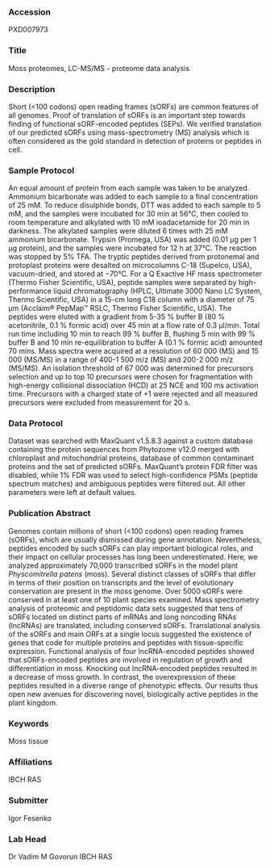 ### Accession
PXD007973

### Title
Moss proteomes, LC-MS/MS - proteome data analysis 

### Description
Short (<100 codons) open reading frames (sORFs) are  common features of all genomes. Proof of translation of sORFs is an important step towards finding of functional sORF-encoded peptides (SEPs). We verified translation of our predicted sORFs using mass-spectrometry (MS) analysis which is often considered as the gold standard in detection of proteins or peptides in cell.

### Sample Protocol
An equal amount of protein from each sample was taken to be analyzed. Ammonium bicarbonate was added to each sample to a final concentration of 25 mM. To reduce disulphide bonds, DTT was added to each sample to 5 mM, and the samples were incubated for 30 min at 56°C, then cooled to room temperature and alkylated with 10 mM ioadacetamide for 20 min in darkness. The alkylated samples were diluted 6 times with 25 mM ammonium bicarbonate. Trypsin (Promega, USA) was added (0.01 μg per 1 μg protein), and the samples were incubated for 12 h at 37°C. The reaction was stopped by 5% TFA. The tryptic peptides derived from protonemal and protoplast proteins were desalted on microcolumns C-18 (Supelco, USA), vacuum-dried, and stored at −70°C. For a Q Exactive HF mass spectrometer (Thermo Fisher Scientific, USA), peptide samples were separated by high-performance liquid chromatography (HPLC, Ultimate 3000 Nano LC System, Thermo Scientific, USA) in a 15-cm long C18 column with a diameter of 75 μm (Acclaim® PepMap™ RSLC, Thermo Fisher Scientific, USA). The peptides were eluted with a gradient from 5-35 % buffer B (80 % acetonitrile, 0.1 % formic acid) over 45 min at a flow rate of 0.3 μl/min. Total run time including 10 min to reach 99 % buffer B, flushing 5 min with 99 % buffer B and 10 min re-equilibration to buffer A (0.1 % formic acid) amounted 70 mins.  Mass spectra were acquired at a resolution of 60 000 (MS) and 15 000 (MS/MS) in a range of 400-1 500 m/z (MS) and 200-2 000 m/z (MS/MS). An isolation threshold of 67 000 was determined for precursors selection and up to top 10 precursors were chosen for fragmentation with high-energy collisional dissociation (HCD) at 25 NCE and 100 ms activation time. Precursors with a charged state of +1 were rejected and all measured precursors were excluded from measurement for 20 s.

### Data Protocol
Dataset was searched with MaxQuant v1.5.8.3 against a custom database containing the protein sequences from Phytozome v12.0 merged with chloroplast and mitochondrial proteins, database of common contaminant proteins and the set of predicted sORFs. MaxQuant’s protein FDR filter was disabled, while 1% FDR was used to select high-confidence PSMs (peptide spectrum matches) and ambiguous peptides were filtered out. All other parameters were left at default values.

### Publication Abstract
Genomes contain millions of short (&lt;100 codons) open reading frames (sORFs), which are usually dismissed during gene annotation. Nevertheless, peptides encoded by such sORFs can play important biological roles, and their impact on cellular processes has long been underestimated. Here, we analyzed approximately 70,000 transcribed sORFs in the model plant <i>Physcomitrella patens</i> (moss). Several distinct classes of sORFs that differ in terms of their position on transcripts and the level of evolutionary conservation are present in the moss genome. Over 5000 sORFs were conserved in at least one of 10 plant species examined. Mass spectrometry analysis of proteomic and peptidomic data sets suggested that tens of sORFs located on distinct parts of mRNAs and long noncoding RNAs (lncRNAs) are translated, including conserved sORFs. Translational analysis of the sORFs and main ORFs at a single locus suggested the existence of genes that code for multiple proteins and peptides with tissue-specific expression. Functional analysis of four lncRNA-encoded peptides showed that sORFs-encoded peptides are involved in regulation of growth and differentiation in moss. Knocking out lncRNA-encoded peptides resulted in a decrease of moss growth. In contrast, the overexpression of these peptides resulted in a diverse range of phenotypic effects. Our results thus open new avenues for discovering novel, biologically active peptides in the plant kingdom.

### Keywords
Moss tissue

### Affiliations
IBCH RAS

### Submitter
Igor Fesenko

### Lab Head
Dr Vadim M Govorun
IBCH RAS


